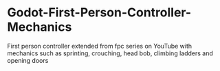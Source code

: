 # Godot-First-Person-Controller-Mechanics
First person controller extended from fpc series on YouTube with mechanics such as sprinting, crouching, head bob, climbing ladders and opening doors
